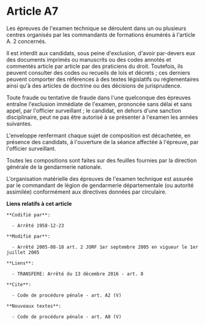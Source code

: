 # Article A7

Les épreuves de l'examen technique se déroulent dans un ou plusieurs centres organisés par les commandants de formations
énumérés à l'article A. 2 concernés. 

Il est interdit aux candidats, sous peine d'exclusion, d'avoir par-devers eux des documents imprimés ou manuscrits ou des
codes annotés et commentés article par article par des praticiens du droit. Toutefois, ils peuvent consulter des codes ou
recueils de lois et décrets ; ces derniers peuvent comporter des références à des textes législatifs ou réglementaires ainsi
qu'à des articles de doctrine ou des décisions de jurisprudence. 

Toute fraude ou tentative de fraude dans l'une quelconque des épreuves entraîne l'exclusion immédiate de l'examen, prononcée
sans délai et sans appel, par l'officier surveillant ; le candidat, en dehors d'une sanction disciplinaire, peut ne pas être
autorisé à se présenter à l'examen les années suivantes. 

L'enveloppe renfermant chaque sujet de composition est décachetée, en présence des candidats, à l'ouverture de la séance
affectée à l'épreuve, par l'officier surveillant. 

Toutes les compositions sont faites sur des feuilles fournies par la direction générale de la gendarmerie nationale. 

L'organisation matérielle des épreuves de l'examen technique est assurée par le commandant de légion de gendarmerie
départementale (ou autorité assimilée) conformément aux directives données par circulaire.

**Liens relatifs à cet article**

	**Codifié par**:

	  - Arrêté 1958-12-23

	**Modifié par**:

	  - Arrêté 2005-08-18 art. 2 JORF 1er septembre 2005 en vigueur le 1er juillet 2005

	**Liens**:

	  - TRANSFERE: Arrêté du 13 décembre 2016 - art. 8

	**Cite**:

	  - Code de procédure pénale - art. A2 (V)

	**Nouveaux textes**:

	  - Code de procédure pénale - art. A8 (V)
